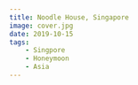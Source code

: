 ```yaml
---
title: Noodle House, Singapore
image: cover.jpg
date: 2019-10-15
tags:
    - Singpore
    - Honeymoon
    - Asia
---
```

